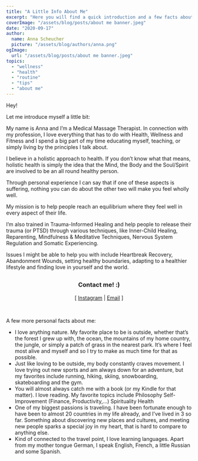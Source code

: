 ```yaml
---
title: "A Little Info About Me"
excerpt: "Here you will find a quick introduction and a few facts about me :)"
coverImage: "/assets/blog/posts/about me banner.jpeg"
date: "2020-09-17"
author:
  name: Anna Scheucher
  picture: "/assets/blog/authors/anna.png"
ogImage:
  url: "/assets/blog/posts/about me banner.jpeg"
topics:
  - "wellness"
  - "health"
  - "routine"
  - "tips"
  - "about me"
---
```


<p class="text-left font-serif">Hey! 

Let me introduce myself a little bit: 

My name is Anna and I’m a Medical Massage Therapist. In connection with my profession, I love everything that has to do with Health, Wellness and Fitness and I spend a big part of my time educating myself, teaching, or simply living by the principles I talk about. 

I believe in a holistic approach to health. If you don’t know what that means, holistic health is simply the idea that the Mind, the Body and the Soul/Spirit are involved to be an all round healthy person. 

Through personal experience I can say that if one of these aspects is suffering, nothing you can do about the other two will make you feel wholly well. 

My mission is to help people reach an equilibrium where they feel well in every aspect of their life. 

I’m also trained in Trauma-Informed Healing and help people to release their trauma (or PTSD) through various techniques, like Inner-Child Healing, Reparenting, Mindfulness & Meditative Techniques, Nervous System Regulation and Somatic Experiencing. 

Issues I might be able to help you with include Heartbreak Recovery, Abandonment Wounds, setting healthy boundaries, adapting to a healthier lifestyle and finding love in yourself and the world. 
</p>

##

<h3 class="font-serif" align="center">Contact me! :)</h3>
<p class="font-serif" align="center">
  [
  <a class="text-gray-700  font-bold hover:underline hover:text-blue-500 duration-200 transition-colors" href="https://www.instagram.com/auroradelsol_/" target="_blank" rel="noreferrer">Instagram</a>
  |
  <a class="text-gray-700  font-bold hover:underline hover:text-blue-500 duration-200 transition-colors" href="mailto:ascheucher.healing@gmail.com" target="_blank" rel="noreferrer">Email</a>
  ]
  
</p>
<br/>


<p class="text-left font-serif">A few more personal facts about me: 

<ul class="list-disc">
  <li>I love anything nature. My favorite place to be is outside, whether that’s the forest I grew up with, the ocean, the mountains of my home country, the jungle, or simply a patch of grass in the nearest park. It’s where I feel most alive and myself and so I try to make as much time for that as possible. </li>

<li>Just like loving to be outside, my body constantly craves movement. I love trying out new sports and am always down for an adventure, but my favorites include running, hiking, skiing, snowboarding, skateboarding and the gym. </li>

<li>You will almost always catch me with a book (or my Kindle for that matter). I love reading. My favorite topics include
Philosophy 
Self-Improvement (Finance, Productivity,...)
Spirituality
Health </li>

<li>One of my biggest passions is traveling. I have been fortunate enough to have been to almost 20 countries in my life already, and I’ve lived in 3 so far. Something about discovering new places and cultures, and meeting new people sparks a special joy in my heart, that is hard to compare to anything else. </li>

<li>Kind of connected to the travel point, I love learning languages. Apart from my mother tongue German, I speak English, French, a little Russian and some Spanish. </li>
</ul>


##

<p class="text-left font-serif"></p>
